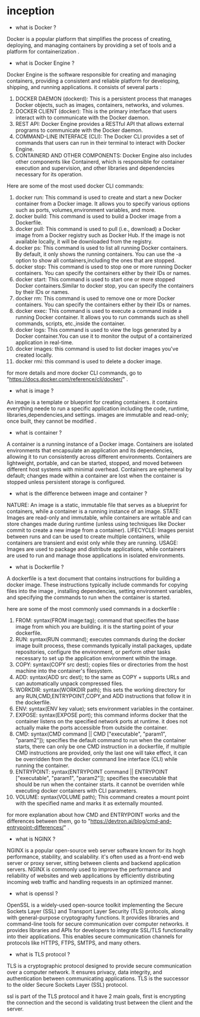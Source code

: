 # inception

- what is Docker ?

Docker is a popular platform that simplifies the process of creating, deploying, and managing containers by providing a set of tools and a platform for containerization .

- what is Docker Engine ?

Docker Engine is the software responsible for creating and managing containers, providing a consistent and reliable platform for developing, shipping, and running applications. it consists of several parts :

1. DOCKER DAEMON (dockerd): This is a persistent process that manages Docker objects, such as images, containers, networks, and volumes.
2. DOCKER CLIENT (docker): This is the primary interface that users interact with to communicate with the Docker daemon.
3. REST API: Docker Engine provides a RESTful API that allows external programs to communicate with the Docker daemon.
4. COMMAND-LINE INTERFACE (CLI): The Docker CLI provides a set of commands that users can run in their terminal to interact with Docker Engine.
5. CONTAINERD AND OTHER COMPONENTS: Docker Engine also includes other components like Containerd, which is responsible for container execution and supervision, and other libraries and dependencies necessary for its operation.

Here are some of the most used docker CLI commands:

1. docker run: This command is used to create and start a new Docker container from a Docker image. It allows you to specify various options such as ports, volumes,environment variables, and more.
2. docker build: This command is used to build a Docker image from a Dockerfile.
3. docker pull: This command is used to pull (i.e., download) a Docker image from a Docker registry such as Docker Hub. If the image is not available locally, it will be downloaded from the registry.
4. docker ps: This command is used to list all running Docker containers. By default, it only shows the running containers. You can use the -a option to show all containers,including the ones that are stopped.
5. docker stop: This command is used to stop one or more running Docker containers. You can specify the containers either by their IDs or names.
6. docker start: This command is used to start one or more stopped Docker containers.Similar to docker stop, you can specify the containers by their IDs or names.
7. docker rm: This command is used to remove one or more Docker containers. You can specify the containers either by their IDs or names.
8. docker exec: This command is used to execute a command inside a running Docker container. It allows you to run commands such as shell commands, scripts, etc.,inside the container.
9. docker logs: This command is used to view the logs generated by a Docker container.You can use it to monitor the output of a containerized application in real-time.
10. docker images: this command is used to list docker images you've created locally.
11. docker rmi: this command is used to delete a docker image.

for more details and more docker CLI commands, go to "https://docs.docker.com/reference/cli/docker/" .

- what is image ?

An image is a template or blueprint for creating containers. it contains everything neede to run a specific application including the code, runtime, libraries,dependencies,and settings. images are immutable and read-only; once built, they cannot be modified .

- what is container ?

A container is a running instance of a Docker image. Containers are isolated environments that encapsulate an application and its dependencies, allowing it to run consistently across different environments. Containers are lightweight, portable, and can be started, stopped, and moved between different host systems with minimal overhead. Containers are ephemeral by default; changes made within a container are lost when the container is stopped unless persistent storage is configured.

- what is the difference between image and container ?

NATURE: An image is a static, immutable file that serves as a blueprint for containers, while a container is a running instance of an image.
STATE: Images are read-only and immutable, while containers are writable and can store changes made during runtime (unless using techniques like Docker commit to create a new image from a container).
LIFECYCLE: Images persist between runs and can be used to create multiple containers, while containers are transient and exist only while they are running.
USAGE: Images are used to package and distribute applications, while containers are used to run and manage those applications in isolated environments.

- what is Dockerfile ?

A dockerfile is a text document that contains instructions for building a docker image. These instructions typically include commands for copying files into the image , installing dependencies, setting environment variables, and specifying the commands to run when the container is started.

here are some of the most commonly used commands in a dockerfile :

1. FROM: syntax(FROM image:tag); command that specifies the base image from which you are building. it is the starting point of your dockerfile.
2. RUN: syntax(RUN command); executes commands during the docker image built process, these commands typically install packages, update repositories, configure the environment, or perform other tasks necessary to set up the application environment within the image.
3. COPY: syntax(COPY src dest); copies files or directories from the host machine into the container's filesystem.
4. ADD: syntax(ADD src dest); to the same as COPY + supports URLs and can automatically unpack compressed files.
5. WORKDIR: syntax(WORKDIR path); this sets the working directory for any RUN,CMD,ENTRYPOINT,COPY,and ADD instructions that follow it in the dockerfile.
6. ENV: syntax(ENV key value); sets environment variables in the container.
7. EXPOSE: syntax(EXPOSE port); this command informs docker that the container listens on the specified network ports at runtime. it does not actually make the ports accessible from outside the container.
8. CMD: syntax(CMD command || CMD ["executable", "param1", "param2"]); specifies the default command to run when the container starts, there can only be one CMD instruction in a dockerfile, if multiple CMD instructions are provided, only the last one will take effect, it can be overridden from the docker command line interface (CLI) while running the container.
9. ENTRYPOINT: syntax(ENTRYPOINT command || ENTRYPOINT ["executable", "param1", "param2"]); specifies the executable that should be run when the container starts. it cannot be overriden while executing docker containers with CLI parameters.
10. VOLUME: syntax(VOLUME path); This command creates a mount point with the specified name and marks it as externally mounted.

for more explanation about how CMD and ENTRYPOINT works and the differences between them, go to "https://devtron.ai/blog/cmd-and-entrypoint-differences/" .

- what is NGINX ?

NGINX is a popular open-source web server software known for its hogh performance, stability, and scalability. it's often used as a front-end web server or proxy server, sitting between clients and backend application servers. NGINX is commonly used to improve the performance and reliability of websites and web applications by efficiently distributing incoming web traffic and handling requests in an optimized manner.

- what is openssl ?

OpenSSL is a widely-used open-source toolkit implementing the Secure Sockets Layer (SSL) and Transport Layer Security (TLS) protocols, along with general-purpose cryptography functions. It provides libraries and command-line tools for secure communication over computer networks. it provides libraries and APIs for developers to integrate SSL/TLS functionality into their applications. This enables secure communication channels for protocols like HTTPS, FTPS, SMTPS, and many others.

- what is TLS protocol ?

TLS is a cryptographic protocol designed to provide secure communication over a computer network. It ensures privacy, data integrity, and authentication between communicating applications. TLS is the successor to the older Secure Sockets Layer (SSL) protocol.

ssl is part of the TLS protocol and it have 2 main goals, first is encrypting the connection and the second is validating trust between the client and the server.